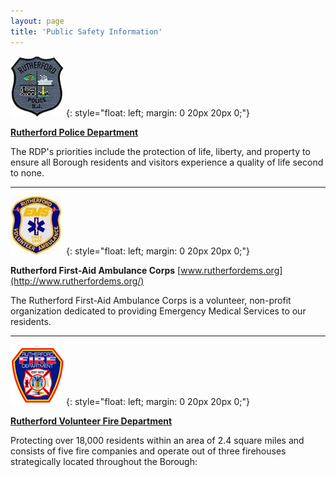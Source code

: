 ```yaml
---
layout: page
title: 'Public Safety Information'
---
```


![RPD Badge](PoliceBadge85px.jpg)
{: style="float: left; margin: 0 20px 20px 0;"}

[**Rutherford Police Department**](/departments/police/)

The RDP's priorities include the protection of life, liberty, and property to ensure all Borough residents and visitors experience a quality of life second to none.

<div style="clear: both;"></div>

---

![EMS Badge](EMSbadge85px.jpg)
{: style="float: left; margin: 0 20px 20px 0;"}

**Rutherford First-Aid Ambulance Corps** [www.rutherfordems.org](http://www.rutherfordems.org/)

The Rutherford First-Aid Ambulance Corps is a volunteer, non-profit organization dedicated to providing Emergency Medical Services to our residents.

<div style="clear: both;"></div>

---

![Fire Badge](Firebadge85px.jpg)
{: style="float: left; margin: 0 20px 20px 0;"}

[**Rutherford Volunteer Fire Department**](/departments/fire-department/)

Protecting over 18,000 residents within an area of 2.4 square miles and consists of five fire companies and operate out of three firehouses strategically located throughout the Borough:  




